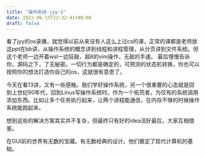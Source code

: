 ```yaml
---
title: "操作系统-jyy-1"
date: 2022-06-15T22:32:41+08:00
draft: false
---
```

看了jyy的os录播，就觉得以前从来没有人这么上过cs的课，正常的课都是老师放这ppt在bb讲，从操作系统的概念讲到线程和进程管理，从分页讲到文件系统。但这个老师一边开着wsl一边狂敲，超6的vim操作，无敌的手速。
最后慢慢告诉你，源码之下，了无秘密。一切行为都是确定的，可预测的状态机转换，你也可以按照你的想法打造你自己的os，这就很有意思了。

今天在看13讲，又有一些感触。我们学好操作系统，另一个很重要的心态就是回到上世纪90年代，回到Linus写操作系统时。作为一个拓荒者，为仅有的系统调用添加东西。比如让多个任务执行起来，让两个进程能通信，在内存不够的时候操作系统能跑起来。

想到这些的解决方案其实并不复杂，但最终只有好的idea活好最后，大家互相借鉴。

在GUI前的世界有无数的宝藏。有无数经典的设计。他们奠定了现代计算机的基础。

